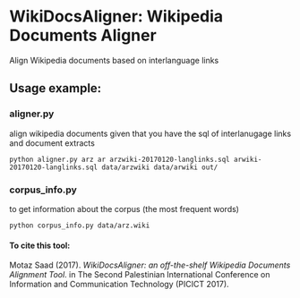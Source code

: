 # WikiDocsAligner: Wikipedia Documents Aligner 
Align Wikipedia documents based on interlanguage links 

## Usage example:

### aligner.py
align wikipedia documents given that you have the sql of interlanugage links and document extracts 

```python aligner.py arz ar arzwiki-20170120-langlinks.sql arwiki-20170120-langlinks.sql data/arzwiki data/arwiki out/```



### corpus_info.py
to get information about the corpus (the most frequent words)

```python corpus_info.py data/arz.wiki```




#### To cite this tool:

Motaz Saad (2017). _WikiDocsAligner: an off-the-shelf Wikipedia Documents Alignment Tool_. in The Second Palestinian International Conference on Information and
Communication Technology (PICICT 2017). 
